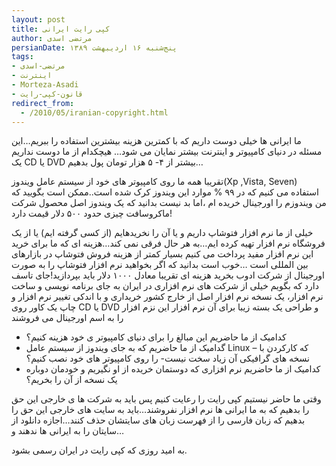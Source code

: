 ```yaml
---
layout: post
title: کپی رایت ایرانی
author: مرتضی اسدی
persianDate: پنج‌شنبه ۱۶ اردیبهشت ۱۳۸۹
tags:
- مرتضی-اسدی
- اینترنت
- Morteza-Asadi
- قانون-کپی-رایت
redirect_from:
  - /2010/05/iranian-copyright.html
---
```

  
ما ایرانی ها خیلی دوست داریم که با کمترین هزینه بیشترین استفاده را ببریم…این مسئله در دنیای کامپیوتر و اینترنت بیشتر نمایان می شود… هیچکدام از ما دوست نداریم یک CD یا DVD بیشتر از ۴- ۵ هزار تومان پول بدهیم…  


  
تقریبا همه ما روی کامپیوتر های خود از سیستم عامل ویندوز(Xp ,Vista, Seven) استفاده می کنیم که در ۹۹ % موارد این ویندوز کرک شده است..ممکن است بگویید که من ویندوزم را اورجینال خریده ام ،اما بد نیست بدانید که یک ویندوز اصل محصول شرکت ماکروسافت چیزی حدود ۵۰۰ دلار قیمت دارد!  

خیلی از ما نرم افزار فتوشاپ داریم و یا آن را نخریدهایم (از کسی گرفته ایم) یا از یک فروشگاه نرم افزار تهیه کرده ایم…به هر حال فرقی نمی کند…هزینه ای که ما برای خرید این نرم افزار مفید پرداخت می کنیم بسیار کمتر از هزینه فروش فتوشاپ در بازارهای بین المللی است …خوب است بدانید که اگر بخواهید نرم افزار فتوشاپ را به صورت اورجینال از شرکت ادوب بخرید هزینه ای تقریبا معادل ۱۰۰۰ دلار باید بپردازید!جای تاسف دارد که بگویم خیلی از شرکت های نرم افزاری در ایران به جای برنامه نویسی و ساخت نرم افزار، یک نسخه نرم افزار اصل از خارج کشور خریداری و با اندکی تغییر نرم افزار و چاپ یک کاور روی CD یا DVD و طراحی یک بسته زیبا برای آن نرم افزار این نزم افزار را به اسم اورجینال می فروشند  

*   کدامیک از ما حاضریم این مبالغ را برای دنیای کامپیوتر ی خود هزینه کنیم؟ 
*   گدامیک از ما حاضریم که به جای ویندوز از سیستم عامل Linux – که کارکردن با نسخه های گرافیکی آن زیاد سخت نیست- را روی کامپیوتر های خود نصب کنیم؟
*   کدامیک از ما حاضریم نرم افزاری که دوستمان خریده از او نگیریم و خودمان دوباره یک نسخه از آن را بخریم؟
  
وقتی ما حاضر نیستیم کپی رایت را رعایت کنیم پس باید به شرکت ها ی خارجی این حق را بدهیم که به ما ایرانی ها نرم افزار نفروشند…باید به سایت های خارجی این حق را بدهیم که زبان فارسی را از فهرست زبان های سایتشان حذف کنند…اجازه دانلود از سایتان را به ایرانی ها ندهند و…  
  
به امید روزی که کپی رایت در ایران رسمی بشود.
